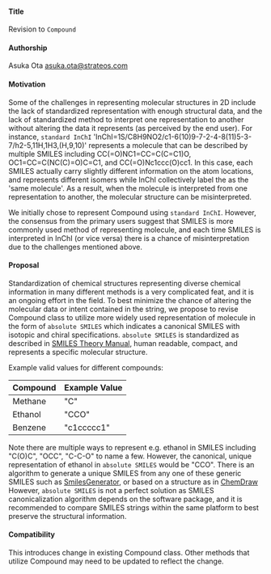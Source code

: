 #### **Title**
Revision to `Compound`

#### **Authorship**
Asuka Ota <asuka.ota@strateos.com>

#### **Motivation**
Some of the challenges in representing molecular structures in 2D include the lack of standardized representation with enough structural data, and the lack of standardized
method to interpret one representation to another without altering the data it represents (as perceived by the end user). For instance, `standard InChI` 'InChI=1S/C8H9NO2/c1-6(10)9-7-2-4-8(11)5-3-7/h2-5,11H,1H3,(H,9,10)'
represents a molecule that can be described by multiple SMILES including CC(=O)NC1=CC=C(C=C1)O, OC1=CC=C(NC(C)=O)C=C1, and CC(=O)Nc1ccc(O)cc1. In this case, each SMILES actually carry slightly different information on the
atom locations, and represents different isomers while InChI collectively label the as the 'same molecule'. As a result, when the molecule is interpreted from one representation to another, the
molecular structure can be misinterpreted.

We initially chose to represent Compound using `standard InChI`. However, the consensus from the primary users suggest that SMILES is more commonly used method of representing molecule, and each time SMILES is interpreted in InChI (or vice versa) there is a chance of misinterpretation due to the challenges mentioned above.

#### **Proposal**
Standardization of chemical structures representing diverse chemical information in many different methods is a very complicated feat, and it is an ongoing effort in the field. To best minimize the chance of altering the molecular data or intent contained in the string, we propose to revise Compound class to utilize more widely used
representation of molecule in the form of `absolute SMILES` which indicates a canonical SMILES with isotopic and chiral specifications. `absolute SMILES` is standardized as described in [SMILES Theory Manual](https://www.daylight.com/dayhtml/doc/theory/theory.smiles.html), human readable, compact, and represents a specific molecular structure.

Example valid values for different compounds:

| Compound      | Example Value
| -             | -
| Methane       | "C"
| Ethanol       | "CCO"
| Benzene       | "c1ccccc1"

Note there are multiple ways to represent e.g. ethanol in SMILES including "C(O)C", "OCC", "C-C-O" to name a few. However, the canonical,
unique representation of ethanol in `absolute SMILES` would be "CCO". There is an algorithm to generate a unique SMILES from any one of these generic SMILES such as [SmilesGenerator](http://cdk.github.io/cdk/2.2/docs/api/org/openscience/cdk/smiles/SmilesGenerator.html), or based on a structure as in [ChemDraw](https://www.perkinelmer.com/category/chemdraw)
However, `absolute SMILES` is not a perfect solution as SMILES canonicalization algorithm depends on the software package, and it is recommended to compare SMILES strings within the same platform to best preserve the structural information.

#### **Compatibility**
This introduces change in existing Compound class. Other methods that utilize Compound may need to be updated to reflect the change.